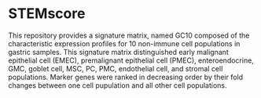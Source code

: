 # STEMscore

This repository provides a signature matrix, named GC10 composed of the characteristic expression profiles for 10 non-immune cell populations in gastric samples. 
This signature matrix distinguished early malignant epithelial cell (EMEC), premalignant epithelial cell (PMEC), enteroendocrine, GMC, goblet cell, MSC, PC, PMC, endothelial cell, and stromal cell populations. 
Marker genes were ranked in decreasing order by their fold changes between one cell pupulation and all other cell populations. 
